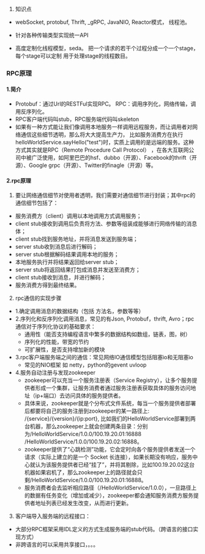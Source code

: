 1. 知识点
 * webSocket, protobuf, Thrift, _gRPC, JavaNIO, Reactor模式， 线程池。

* 针对各种传输类型实现统一API
* 高度定制化线程模型，seda。 把一个请求的若干个过程分成一个一个stage，每个stage可以定制
用于处理stage的线程数目。



### RPC原理

#### 1.简介
* Protobuf：通过Url的RESTFul实现RPC。 RPC：调用序列化，网络传输，调用反序列化。
* RPC客户端代码叫stub，RPC服务端代码叫skeleton
*  如果有一种方式能让我们像调用本地服务一样调用远程服务，而让调用者对网络通信这些细节透明，那么将大大提高生产力，
比如服务消费方在执行helloWorldService.sayHello("test")时，实质上调用的是远端的服务。这种方式其实就是RPC（Remote Procedure Call Protocol）
，在各大互联网公司中被广泛使用，如阿里巴巴的hsf、dubbo（开源）、Facebook的thrift（开源）、Google grpc（开源）、Twitter的finagle（开源）等。

#### 2.rpc原理
1. 要让网络通信细节对使用者透明，我们需要对通信细节进行封装；其中rpc的通信细节包括了：
  * 服务消费方（client）调用以本地调用方式调用服务；
  * client stub接收到调用后负责将方法、参数等组装成能够进行网络传输的消息体；
  * client stub找到服务地址，并将消息发送到服务端；
  * server stub收到消息后进行解码；
  * server stub根据解码结果调用本地的服务；
  * 本地服务执行并将结果返回给server stub；
  * server stub将返回结果打包成消息并发送至消费方；
  * client stub接收到消息，并进行解码；
  * 服务消费方得到最终结果。
  
2. rpc通信的实现步骤
  * 1.确定调用消息的数据结构（包括 方法名，参数等等）
  * 2.序列化和反序列化调用消息，常见的有Json, Protobuf，thrift, Avro；rpc通信对于序列化协议的基础要求：
    * 通用性（能否支持编程语言中繁多的数据结构如数组，链表，图，树）
    * 序列化的性能，带宽的节约
    * 可扩展性，是否支持增加新的模块
  * 3.rpc客户端服务端之间的通信：常见网络IO通信模型包括阻塞io和无阻塞io
    * 常见的NIO框架 如 netty，python的gevent uvloop
  * 4.服务自动注册与发现zookeeper
    * zookeeper可以充当一个服务注册表（Service Registry），让多个服务提供者形成一个集群，让服务消费者通过服务注册表获取具体的服务访问地址（ip+端口）去访问具体的服务提供者。
    * 具体来说，zookeeper就是个分布式文件系统，每当一个服务提供者部署后都要将自己的服务注册到zookeeper的某一路径上: /{service}/{version}/{ip:port}, 比如我们的HelloWorldService部署到两台机器，那么zookeeper上就会创建两条目录：分别为/HelloWorldService/1.0.0/100.19.20.01:16888  /HelloWorldService/1.0.0/100.19.20.02:16888。
    * zookeeper提供了“心跳检测”功能，它会定时向各个服务提供者发送一个请求（实际上建立的是一个 Socket 长连接），如果长期没有响应，服务中心就认为该服务提供者已经“挂了”，并将其剔除，比如100.19.20.02这台机器如果宕机了，那么zookeeper上的路径就会只剩/HelloWorldService/1.0.0/100.19.20.01:16888。
    * 服务消费者会去监听相应路径（/HelloWorldService/1.0.0），一旦路径上的数据有任务变化（增加或减少），zookeeper都会通知服务消费方服务提供者地址列表已经发生改变，从而进行更新。


3. 客户端导入服务端的远程接口：
 * 大部分RPC框架采用IDL定义的方式生成服务端的stub代码。（跨语言的接口实现方式）
 * 非跨语言的可以采用共享接口，。。。
 


